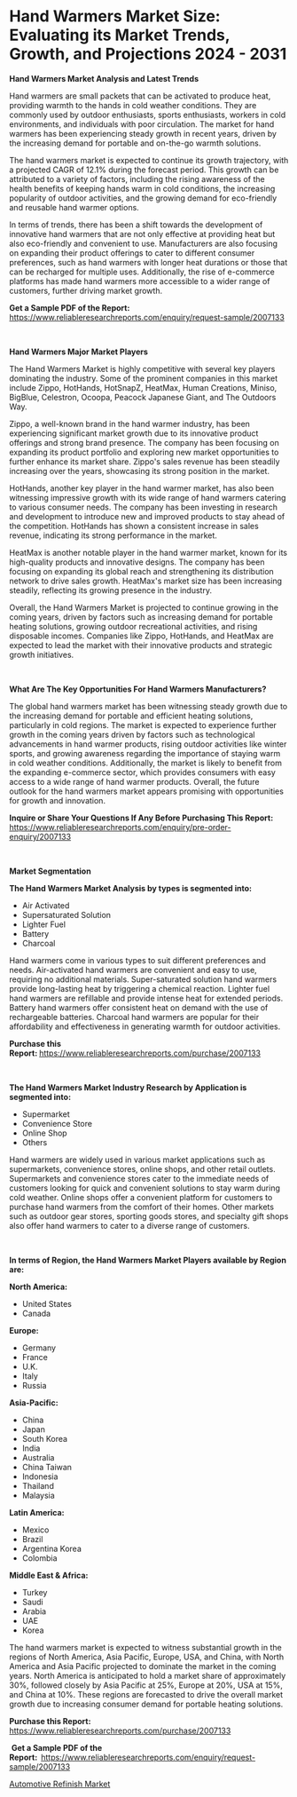 <p><h1>Hand Warmers Market Size: Evaluating its Market Trends, Growth, and Projections 2024 - 2031</h1></p><p><strong>Hand Warmers Market Analysis and Latest Trends</strong></p>
<p><p>Hand warmers are small packets that can be activated to produce heat, providing warmth to the hands in cold weather conditions. They are commonly used by outdoor enthusiasts, sports enthusiasts, workers in cold environments, and individuals with poor circulation. The market for hand warmers has been experiencing steady growth in recent years, driven by the increasing demand for portable and on-the-go warmth solutions.</p><p>The hand warmers market is expected to continue its growth trajectory, with a projected CAGR of 12.1% during the forecast period. This growth can be attributed to a variety of factors, including the rising awareness of the health benefits of keeping hands warm in cold conditions, the increasing popularity of outdoor activities, and the growing demand for eco-friendly and reusable hand warmer options.</p><p>In terms of trends, there has been a shift towards the development of innovative hand warmers that are not only effective at providing heat but also eco-friendly and convenient to use. Manufacturers are also focusing on expanding their product offerings to cater to different consumer preferences, such as hand warmers with longer heat durations or those that can be recharged for multiple uses. Additionally, the rise of e-commerce platforms has made hand warmers more accessible to a wider range of customers, further driving market growth.</p></p>
<p><strong>Get a Sample PDF of the Report:&nbsp;</strong> <a href="https://www.reliableresearchreports.com/enquiry/request-sample/2007133">https://www.reliableresearchreports.com/enquiry/request-sample/2007133</a></p>
<p>&nbsp;</p>
<p><strong>Hand Warmers Major Market Players</strong></p>
<p><p>The Hand Warmers Market is highly competitive with several key players dominating the industry. Some of the prominent companies in this market include Zippo, HotHands, HotSnapZ, HeatMax, Human Creations, Miniso, BigBlue, Celestron, Ocoopa, Peacock Japanese Giant, and The Outdoors Way.</p><p>Zippo, a well-known brand in the hand warmer industry, has been experiencing significant market growth due to its innovative product offerings and strong brand presence. The company has been focusing on expanding its product portfolio and exploring new market opportunities to further enhance its market share. Zippo's sales revenue has been steadily increasing over the years, showcasing its strong position in the market.</p><p>HotHands, another key player in the hand warmer market, has also been witnessing impressive growth with its wide range of hand warmers catering to various consumer needs. The company has been investing in research and development to introduce new and improved products to stay ahead of the competition. HotHands has shown a consistent increase in sales revenue, indicating its strong performance in the market.</p><p>HeatMax is another notable player in the hand warmer market, known for its high-quality products and innovative designs. The company has been focusing on expanding its global reach and strengthening its distribution network to drive sales growth. HeatMax's market size has been increasing steadily, reflecting its growing presence in the industry.</p><p>Overall, the Hand Warmers Market is projected to continue growing in the coming years, driven by factors such as increasing demand for portable heating solutions, growing outdoor recreational activities, and rising disposable incomes. Companies like Zippo, HotHands, and HeatMax are expected to lead the market with their innovative products and strategic growth initiatives.</p></p>
<p>&nbsp;</p>
<p><strong>What Are The Key Opportunities For Hand Warmers Manufacturers?</strong></p>
<p><p>The global hand warmers market has been witnessing steady growth due to the increasing demand for portable and efficient heating solutions, particularly in cold regions. The market is expected to experience further growth in the coming years driven by factors such as technological advancements in hand warmer products, rising outdoor activities like winter sports, and growing awareness regarding the importance of staying warm in cold weather conditions. Additionally, the market is likely to benefit from the expanding e-commerce sector, which provides consumers with easy access to a wide range of hand warmer products. Overall, the future outlook for the hand warmers market appears promising with opportunities for growth and innovation.</p></p>
<p><strong>Inquire or Share Your Questions If Any Before Purchasing This Report:</strong> <a href="https://www.reliableresearchreports.com/enquiry/pre-order-enquiry/2007133">https://www.reliableresearchreports.com/enquiry/pre-order-enquiry/2007133</a></p>
<p>&nbsp;</p>
<p><strong>Market Segmentation</strong></p>
<p><strong>The Hand Warmers Market Analysis by types is segmented into:</strong></p>
<p><ul><li>Air Activated</li><li>Supersaturated Solution</li><li>Lighter Fuel</li><li>Battery</li><li>Charcoal</li></ul></p>
<p><p>Hand warmers come in various types to suit different preferences and needs. Air-activated hand warmers are convenient and easy to use, requiring no additional materials. Super-saturated solution hand warmers provide long-lasting heat by triggering a chemical reaction. Lighter fuel hand warmers are refillable and provide intense heat for extended periods. Battery hand warmers offer consistent heat on demand with the use of rechargeable batteries. Charcoal hand warmers are popular for their affordability and effectiveness in generating warmth for outdoor activities.</p></p>
<p><strong>Purchase this Report:&nbsp;</strong><a href="https://www.reliableresearchreports.com/purchase/2007133">https://www.reliableresearchreports.com/purchase/2007133</a></p>
<p>&nbsp;</p>
<p><strong>The Hand Warmers Market Industry Research by Application is segmented into:</strong></p>
<p><ul><li>Supermarket</li><li>Convenience Store</li><li>Online Shop</li><li>Others</li></ul></p>
<p><p>Hand warmers are widely used in various market applications such as supermarkets, convenience stores, online shops, and other retail outlets. Supermarkets and convenience stores cater to the immediate needs of customers looking for quick and convenient solutions to stay warm during cold weather. Online shops offer a convenient platform for customers to purchase hand warmers from the comfort of their homes. Other markets such as outdoor gear stores, sporting goods stores, and specialty gift shops also offer hand warmers to cater to a diverse range of customers.</p></p>
<p>&nbsp;</p>
<p><strong>In terms of Region, the Hand Warmers Market Players available by Region are:</strong></p>
<p>
    <p> <strong> North America: </strong>
        <ul>
            <li>United States</li>
            <li>Canada</li>
        </ul>
        </p> 
    <p> <strong> Europe: </strong>
        <ul>
            <li>Germany</li>
            <li>France</li>
            <li>U.K.</li>
            <li>Italy</li>
            <li>Russia</li>
        </ul>
        </p> 
    <p> <strong> Asia-Pacific: </strong>
        <ul>
            <li>China</li>
            <li>Japan</li>
            <li>South Korea</li>
            <li>India</li>
            <li>Australia</li>
            <li>China Taiwan</li>
            <li>Indonesia</li>
            <li>Thailand</li>
            <li>Malaysia</li>
        </ul>
        </p> 
    <p> <strong> Latin America: </strong>
        <ul>
            <li>Mexico</li>
            <li>Brazil</li>
            <li>Argentina Korea</li>
            <li>Colombia</li>
        </ul>
        </p> 
    <p> <strong> Middle East & Africa: </strong>
        <ul>
            <li>Turkey</li>
            <li>Saudi</li>
            <li>Arabia</li>
            <li>UAE</li>
            <li>Korea</li>
        </ul>
    </p>
    </p>
<p><p>The hand warmers market is expected to witness substantial growth in the regions of North America, Asia Pacific, Europe, USA, and China, with North America and Asia Pacific projected to dominate the market in the coming years. North America is anticipated to hold a market share of approximately 30%, followed closely by Asia Pacific at 25%, Europe at 20%, USA at 15%, and China at 10%. These regions are forecasted to drive the overall market growth due to increasing consumer demand for portable heating solutions.</p></p>
<p><strong>Purchase this Report: </strong><a href="https://www.reliableresearchreports.com/purchase/2007133">https://www.reliableresearchreports.com/purchase/2007133</a></p>
<p>&nbsp;<strong>Get a Sample PDF of the Report:&nbsp;&nbsp;</strong><a href="https://www.reliableresearchreports.com/enquiry/request-sample/2007133">https://www.reliableresearchreports.com/enquiry/request-sample/2007133</a></p>
<p><strong></strong></p>
<p><p><a href="https://cedar-agate-3da.notion.site/Insights-into-Automotive-Refinish-Market-Size-Analysing-Market-Share-Trends-and-Growth-from-2024--2b4d9d1b9a524170a45d67a96c80bdfd">Automotive Refinish Market</a></p></p>